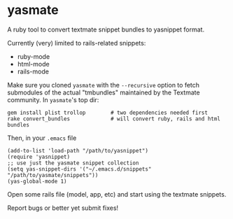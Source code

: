 yasmate
=======

A ruby tool to convert textmate snippet bundles to yasnippet format.

Currently (very) limited to rails-related snippets:

* ruby-mode
* html-mode
* rails-mode

Make sure you cloned `yasmate` with the `--recursive` option to fetch
submodules of the actual "tmbundles" maintained by the Textmate
community. In `yasmate`'s top dir:

    gem install plist trollop        # two dependencies needed first
    rake convert_bundles             # will convert ruby, rails and html bundles

Then, in your `.emacs` file

    (add-to-list 'load-path "/path/to/yasnippet")
    (require 'yasnippet)
    ;; use just the yasmate snippet collection
    (setq yas-snippet-dirs '("~/.emacs.d/snippets" "/path/to/yasmate/snippets"))
    (yas-global-mode 1)

Open some rails file (model, app, etc) and start using the textmate
snippets.

Report bugs or better yet submit fixes!
